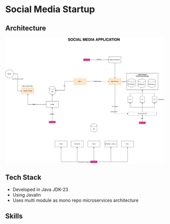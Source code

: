 # Social Media Startup

## Architecture

![](architecture.drawio.svg)

## Tech Stack

- Developed in Java JDK-23
- Using Javalin
- Uses multi module as mono repo microservices architecture

## Skills